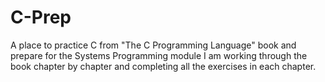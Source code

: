 # C-Prep
A place to practice C from "The C Programming Language" book and prepare for the Systems Programming module
I am working through the book chapter by chapter and completing all the exercises in each chapter.
